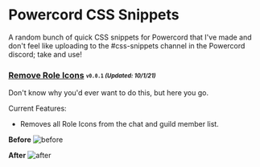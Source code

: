 # Powercord CSS Snippets
A random bunch of quick CSS snippets for Powercord that I've made and don't feel like uploading to the #css-snippets channel in the Powercord discord; take and use!

### [Remove Role Icons](/Remove-Role-Icons.css) <sub><sup>`v0.0.1` *(Updated: 10/1/21)*</sup></sub>
Don't know why you'd ever want to do this, but here you go.

Current Features:
- Removes all Role Icons from the chat and guild member list.

**Before**
![before](https://i.imgur.com/yY2Vc4v.png)

**After**
![after](https://i.imgur.com/wKzwyQt.png)
